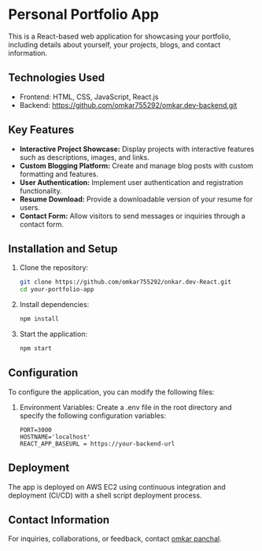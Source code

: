 # Personal Portfolio App

This is a React-based web application for showcasing your portfolio, including details about yourself, your projects, blogs, and contact information.


## Technologies Used

- Frontend: HTML, CSS, JavaScript, React.js
- Backend: https://github.com/omkar755292/omkar.dev-backend.git


## Key Features

- **Interactive Project Showcase:** Display projects with interactive features such as descriptions, images, and links.
- **Custom Blogging Platform:** Create and manage blog posts with custom formatting and features.
- **User Authentication:** Implement user authentication and registration functionality.
- **Resume Download:** Provide a downloadable version of your resume for users.
- **Contact Form:** Allow visitors to send messages or inquiries through a contact form.


## Installation and Setup

1. Clone the repository:

   ```bash
   git clone https://github.com/omkar755292/onkar.dev-React.git
   cd your-portfolio-app
   ```

2. Install dependencies:

   ```bash
   npm install
   ```

3. Start the application:

   ```bash
   npm start
   ```


## Configuration

To configure the application, you can modify the following files:

1. Environment Variables: Create a .env file in the root directory and specify the following configuration variables:

   ```plaintext
   PORT=3000
   HOSTNAME='localhost'
   REACT_APP_BASEURL = https://your-backend-url
   ```


## Deployment

The app is deployed on AWS EC2 using continuous integration and deployment (CI/CD) with a shell script deployment process.


## Contact Information
For inquiries, collaborations, or feedback, contact [omkar panchal](mailto:omkarpanchal.cse@gmail.com).